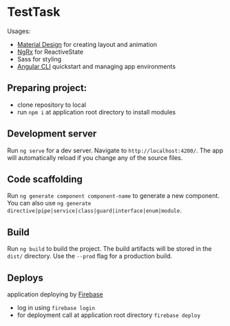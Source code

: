 # TestTask

Usages: 
* [Material Design](https://material.io/design/) for creating layout and animation
* [NgRx](https://ngrx.io) for ReactiveState
* Sass for styling
* [Angular CLI](https://github.com/angular/angular-cli) quickstart and managing app environments

## Preparing project: 
* clone repository to local
* run `npm i` at application root directory to install modules

## Development server

Run `ng serve` for a dev server. Navigate to `http://localhost:4200/`. The app will automatically reload if you change any of the source files.

## Code scaffolding

Run `ng generate component component-name` to generate a new component. You can also use `ng generate directive|pipe|service|class|guard|interface|enum|module`.

## Build

Run `ng build` to build the project. The build artifacts will be stored in the `dist/` directory. Use the `--prod` flag for a production build.

## Deploys
application deploying by [Firebase](https://firebase.google.com)
* log in using `firebase login`
* for deployment call at application root directory `firebase deploy`
